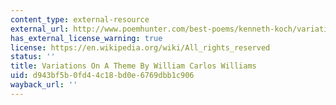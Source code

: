 ```yaml
---
content_type: external-resource
external_url: http://www.poemhunter.com/best-poems/kenneth-koch/variations-on-a-theme-by-william-carlos-williams/
has_external_license_warning: true
license: https://en.wikipedia.org/wiki/All_rights_reserved
status: ''
title: Variations On A Theme By William Carlos Williams
uid: d943bf5b-0fd4-4c18-bd0e-6769dbb1c906
wayback_url: ''
---
```

